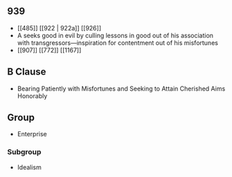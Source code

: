 ## 939
- [[485]] [[922 | 922a]] [[926]] 
- A seeks good in evil by culling lessons in good out of his association with transgressors—inspiration for contentment out of his misfortunes
- [[907]] [[772]] [[1167]] 

## B Clause
- Bearing Patiently with Misfortunes and Seeking to Attain Cherished Aims Honorably

## Group
- Enterprise

### Subgroup
- Idealism


